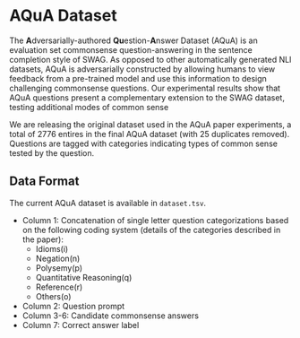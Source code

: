 # AQuA Dataset
The **A**dversarially-authored **Qu**estion-**A**nswer Dataset (AQuA) is an evaluation set commonsense question-answering in the sentence completion style of SWAG. 
As opposed to other automatically generated NLI datasets, AQuA is adversarially constructed by allowing humans to view feedback from a pre-trained model and use this information to design challenging commonsense questions.
Our experimental results show that AQuA questions present a complementary extension to the SWAG dataset, testing additional modes of common sense

We are releasing the original dataset used in the AQuA paper experiments, a total of 2776 entires in the final AQuA dataset (with 25 duplicates removed). 
Questions are tagged with categories indicating types of common sense tested by the question.

## Data Format
The current AQuA dataset is available in `dataset.tsv`.
* Column 1: Concatenation of single letter question categorizations based on the following coding system (details of the categories described in the paper):
	* Idioms(i)
	* Negation(n)
	* Polysemy(p)
	* Quantitative Reasoning(q)
	* Reference(r)
	* Others(o)
* Column 2: Question prompt
* Column 3-6: Candidate commonsense answers
* Column 7: Correct answer label

